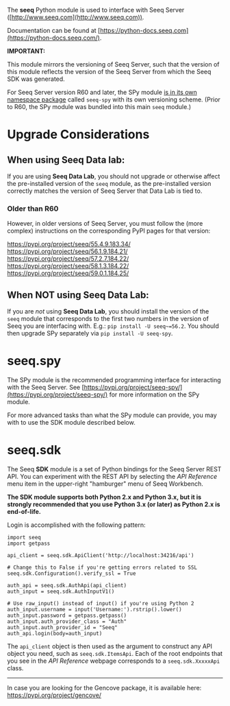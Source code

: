The **seeq** Python module is used to interface with Seeq Server ([http://www.seeq.com](http://www.seeq.com)).

Documentation can be found at
[https://python-docs.seeq.com](https://python-docs.seeq.com/).

**IMPORTANT:**

This module mirrors the versioning of Seeq Server, such that the version of this module reflects the version
of the Seeq Server from which the Seeq SDK was generated.

For Seeq Server version R60 and later, the SPy module
[is in its own namespace package](https://pypi.org/project/seeq-spy/) called `seeq-spy` with its own versioning
scheme. (Prior to R60, the SPy module was bundled into this main `seeq` module.)

# Upgrade Considerations

## When using Seeq Data lab:

If you are using **Seeq Data Lab**, you should not upgrade or otherwise affect the pre-installed version of the
`seeq` module, as the pre-installed version correctly matches the version of Seeq Server that Data Lab is tied
to.

### Older than R60

However, in older versions of Seeq Server, you must follow the (more complex) instructions on the corresponding PyPI
pages for that version:

https://pypi.org/project/seeq/55.4.9.183.34/
https://pypi.org/project/seeq/56.1.9.184.21/
https://pypi.org/project/seeq/57.2.7.184.22/
https://pypi.org/project/seeq/58.1.3.184.22/
https://pypi.org/project/seeq/59.0.1.184.25/

## When NOT using Seeq Data Lab:

If you are _not_ using **Seeq Data Lab**, you should install the version of the `seeq` module that corresponds
to the first two numbers in the version of Seeq you are interfacing with. E.g.: `pip install -U seeq~=56.2`. You
should then upgrade SPy separately via `pip install -U seeq-spy`.

# seeq.spy

The SPy module is the recommended programming interface for interacting with the Seeq Server.
See [https://pypi.org/project/seeq-spy/](https://pypi.org/project/seeq-spy/) for more information on the SPy module.

For more advanced tasks than what the SPy module can provide, you may with to use the SDK module described below.

# seeq.sdk

The Seeq **SDK** module is a set of Python bindings for the Seeq Server REST API. You can experiment with the REST API
by selecting the *API Reference* menu item in the upper-right "hamburger" menu of Seeq Workbench.

**The SDK module supports both Python 2.x and Python 3.x, but it is strongly recommended that you use Python 3.x
(or later) as Python 2.x is end-of-life.**

Login is accomplished with the following pattern:

```
import seeq
import getpass

api_client = seeq.sdk.ApiClient('http://localhost:34216/api')

# Change this to False if you're getting errors related to SSL
seeq.sdk.Configuration().verify_ssl = True

auth_api = seeq.sdk.AuthApi(api_client)
auth_input = seeq.sdk.AuthInputV1()

# Use raw_input() instead of input() if you're using Python 2
auth_input.username = input('Username:').rstrip().lower()
auth_input.password = getpass.getpass()
auth_input.auth_provider_class = "Auth"
auth_input.auth_provider_id = "Seeq"
auth_api.login(body=auth_input)
```

The `api_client` object is then used as the argument to construct any API object you need, such as
`seeq.sdk.ItemsApi`. Each of the root endpoints that you see in the *API Reference* webpage corresponds to
a `seeq.sdk.XxxxxApi` class.

----------

In case you are looking for the Gencove package, it is available here: https://pypi.org/project/gencove/